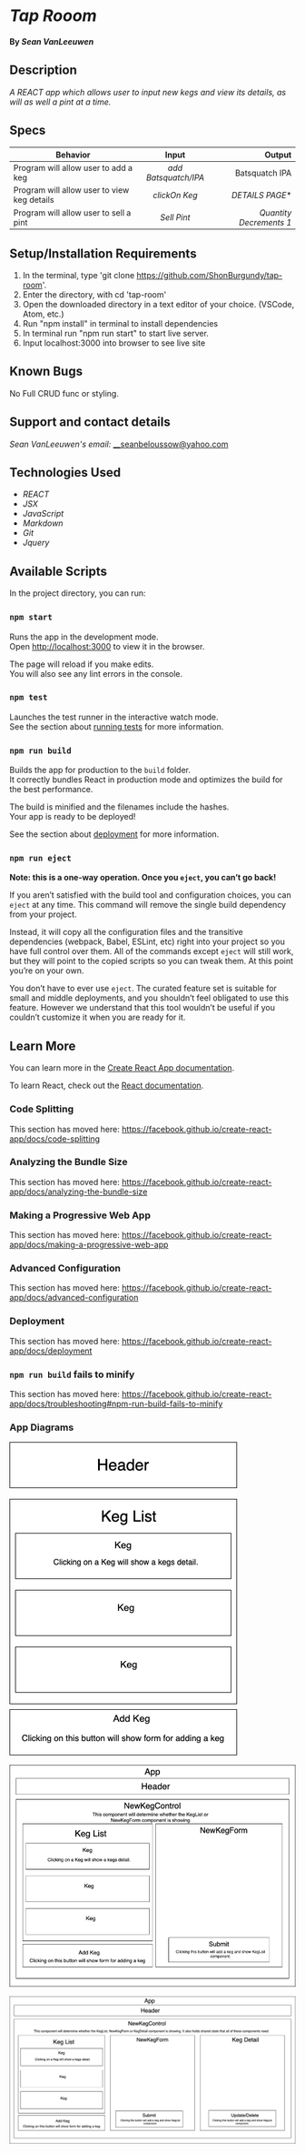 # _Tap Rooom_


#### By _**Sean VanLeeuwen**_

## Description

_A REACT app which allows user to input new kegs and view its details, as will as well a pint at a time._

## Specs

| Behavior      | Input        | Output  |
| ------------- |:-------------:| -----:|
|  Program will allow user to add a keg | *add* *Batsquatch/IPA* | Batsquatch IPA |
|  Program will allow user to view keg details | *clickOn Keg* | *DETAILS PAGE** |
|  Program will allow user to sell a pint | *Sell Pint*  | *Quantity Decrements 1* |


## Setup/Installation Requirements

1. In the terminal, type 'git clone https://github.com/ShonBurgundy/tap-room'.
1. Enter the directory, with cd 'tap-room' 
1. Open the downloaded directory in a text editor of your choice.
  (VSCode, Atom, etc.) 
1. Run "npm install" in terminal to install dependencies
1. In terminal run  "npm run start" to start live server.
1. Input localhost:3000 into browser to see live site

## Known Bugs

No Full CRUD func or styling.

## Support and contact details

_Sean VanLeeuwen's email:_
__seanbeloussow@yahoo.com

## Technologies Used

* _REACT_
* _JSX_
* _JavaScript_
* _Markdown_
* _Git_
* _Jquery_

## Available Scripts

In the project directory, you can run:

### `npm start`

Runs the app in the development mode.<br />
Open [http://localhost:3000](http://localhost:3000) to view it in the browser.

The page will reload if you make edits.<br />
You will also see any lint errors in the console.

### `npm test`

Launches the test runner in the interactive watch mode.<br />
See the section about [running tests](https://facebook.github.io/create-react-app/docs/running-tests) for more information.

### `npm run build`

Builds the app for production to the `build` folder.<br />
It correctly bundles React in production mode and optimizes the build for the best performance.

The build is minified and the filenames include the hashes.<br />
Your app is ready to be deployed!

See the section about [deployment](https://facebook.github.io/create-react-app/docs/deployment) for more information.

### `npm run eject`

**Note: this is a one-way operation. Once you `eject`, you can’t go back!**

If you aren’t satisfied with the build tool and configuration choices, you can `eject` at any time. This command will remove the single build dependency from your project.

Instead, it will copy all the configuration files and the transitive dependencies (webpack, Babel, ESLint, etc) right into your project so you have full control over them. All of the commands except `eject` will still work, but they will point to the copied scripts so you can tweak them. At this point you’re on your own.

You don’t have to ever use `eject`. The curated feature set is suitable for small and middle deployments, and you shouldn’t feel obligated to use this feature. However we understand that this tool wouldn’t be useful if you couldn’t customize it when you are ready for it.

## Learn More

You can learn more in the [Create React App documentation](https://facebook.github.io/create-react-app/docs/getting-started).

To learn React, check out the [React documentation](https://reactjs.org/).

### Code Splitting

This section has moved here: https://facebook.github.io/create-react-app/docs/code-splitting

### Analyzing the Bundle Size

This section has moved here: https://facebook.github.io/create-react-app/docs/analyzing-the-bundle-size

### Making a Progressive Web App

This section has moved here: https://facebook.github.io/create-react-app/docs/making-a-progressive-web-app

### Advanced Configuration

This section has moved here: https://facebook.github.io/create-react-app/docs/advanced-configuration

### Deployment

This section has moved here: https://facebook.github.io/create-react-app/docs/deployment

### `npm run build` fails to minify

This section has moved here: https://facebook.github.io/create-react-app/docs/troubleshooting#npm-run-build-fails-to-minify

### App Diagrams

![App Layout](./img/Tap-Diagram1.png)

![App Layout](./img/Tap-Diagram2.png)

![App Layout](./img/Tap-Diagram3.png)

